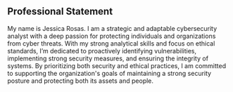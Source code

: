 ## Professional Statement

My name is Jessica Rosas. I am a strategic and adaptable cybersecurity analyst with a deep passion for protecting individuals and organizations from cyber threats. With my strong analytical skills and focus on ethical standards, I’m dedicated to proactively identifying vulnerabilities, implementing strong security measures, and ensuring the integrity of systems. By prioritizing both security and ethical practices, I am committed to supporting the organization's goals of maintaining a strong security posture and protecting both its assets and people.
